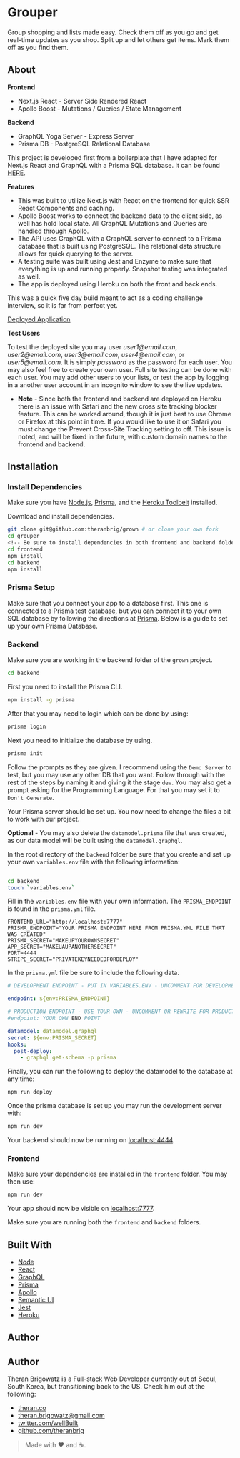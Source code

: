 # Grouper

Group shopping and lists made easy. Check them off as you go and get real-time updates as you shop. Split up and let others get items. Mark them off as you find them.

## About

**Frontend**

- Next.js React - Server Side Rendered React
- Apollo Boost - Mutations / Queries / State Management

**Backend**

- GraphQL Yoga Server - Express Server
- Prisma DB - PostgreSQL Relational Database

This project is developed first from a boilerplate that I have adapted for Next.js React and GraphQL with a Prisma SQL database. It can be found [HERE](https://github.com/theranbrig/React-GraphQL-Fullstack-Boilerplate).

**Features**

- This was built to utilize Next.js with React on the frontend for quick SSR React Components and caching.
- Apollo Boost works to connect the backend data to the client side, as well has hold local state. All GraphQL Mutations and Queries are handled through Apollo.
- The API uses GraphQL with a GraphQL server to connect to a Prisma database that is built using PostgreSQL. The relational data structure allows for quick querying to the server.
- A testing suite was built using Jest and Enzyme to make sure that everything is up and running properly. Snapshot testing was integrated as well.
- The app is deployed using Heroku on both the front and back ends.

This was a quick five day build meant to act as a coding challenge interview, so it is far from perfect yet.

[Deployed Application](https://grouper-frontend.herokuapp.com)

**Test Users**

To test the deployed site you may user _user1@email.com_, _user2@email.com_, _user3@email.com_, _user4@email.com_, or _user5@email.com_. It is simply _password_ as the password for each user. You may also feel free to create your own user. Full site testing can be done with each user. You may add other users to your lists, or test the app by logging in a another user account in an incognito window to see the live updates.

- **Note** - Since both the frontend and backend are deployed on Heroku there is an issue with Safari and the new cross site tracking blocker feature. This can be worked around, though it is just best to use Chrome or Firefox at this point in time. If you would like to use it on Safari you must change the Prevent Cross-Site Tracking setting to off. This issue is noted, and will be fixed in the future, with custom domain names to the frontend and backend.

## Installation

### Install Dependencies

Make sure you have [Node.js](http://nodejs.org/), [Prisma](https://prisma.io), and the [Heroku Toolbelt](https://toolbelt.heroku.com/) installed.

Download and install dependencies.

```sh
git clone git@github.com:theranbrig/grown # or clone your own fork
cd grouper
<!-- Be sure to install dependencies in both frontend and backend folders -->
cd frontend
npm install
cd backend
npm install
```

### Prisma Setup

Make sure that you connect your app to a database first. This one is connected to a Prisma test database, but you can connect it to your own SQL database by following the directions at [Prisma](https://prisma.io). Below is a guide to set up your own Prisma Database.

### Backend

Make sure you are working in the backend folder of the `grown` project.

```sh
cd backend
```

First you need to install the Prisma CLI.

```sh
npm install -g prisma
```

After that you may need to login which can be done by using:

```sh
prisma login
```

Next you need to initialize the database by using.

```sh
prisma init
```

Follow the prompts as they are given. I recommend using the `Demo Server` to test, but you may use any other DB that you want. Follow through with the rest of the steps by naming it and giving it the stage `dev`. You may also get a prompt asking for the Programming Language. For that you may set it to `Don't Generate`.

Your Prisma server should be set up. You now need to change the files a bit to work with our project.

**Optional** - You may also delete the `datamodel.prisma` file that was created, as our data model will be built using the `datamodel.graphql`.

In the root directory of the `backend` folder be sure that you create and set up your own `variables.env` file with the following information:

```sh

cd backend
touch `variables.env`

```

Fill in the `variables.env` file with your own information. The `PRISMA_ENDPOINT` is found in the `prisma.yml` file.

```env
FRONTEND_URL="http://localhost:7777"
PRISMA_ENDPOINT="YOUR PRISMA ENDPOINT HERE FROM PRISMA.YML FILE THAT WAS CREATED"
PRISMA_SECRET="MAKEUPYOUROWNSECRET"
APP_SECRET="MAKEUAUPANOTHERSECRET"
PORT=4444
STRIPE_SECRET="PRIVATEKEYNEEDEDFORDEPLOY"
```

In the `prisma.yml` file be sure to include the following data.

```yml
# DEVELOPMENT ENDPOINT - PUT IN VARIABLES.ENV - UNCOMMENT FOR DEVELOPMENT / COMMENT OUT FOR PRODUCTION

endpoint: ${env:PRISMA_ENDPOINT}

# PRODUCTION ENDPOINT - USE YOUR OWN - UNCOMMENT OR REWRITE FOR PRODUCTION
#endpoint: YOUR OWN END POINT

datamodel: datamodel.graphql
secret: ${env:PRISMA_SECRET}
hooks:
  post-deploy:
    - graphql get-schema -p prisma
```

Finally, you can run the following to deploy the datamodel to the database at any time:

```sh
npm run deploy
```

Once the prisma database is set up you may run the development server with:

```sh
npm run dev
```

Your backend should now be running on [localhost:4444](http://localhost:4444/).

### Frontend

Make sure your dependencies are installed in the `frontend` folder. You may then use:

```sh
npm run dev
```

Your app should now be visible on [localhost:7777](http://localhost:7777/).

Make sure you are running both the `frontend` and `backend` folders.

## Built With

- [Node](https://github.com/nodejs/node)
- [React](https://reactjs.org)
- [GraphQL](https://graphql.org/)
- [Prisma](https://prisma.io)
- [Apollo](https://www.apollographql.com/client)
- [Semantic UI](https://github.com/Semantic-Org/Semantic-UI-React)
- [Jest](https://github.com/facebook/jest/)
- [Heroku](https://github.com/heroku)

## Author

## Author

Theran Brigowatz is a Full-stack Web Developer currently out of Seoul, South Korea, but transitioning back to the US. Check him out at the following:

- [theran.co](https://www.theran.co)
- theran.brigowatz@gmail.com
- [twitter.com/wellBuilt](https://www.twitter.com/wellBuilt)
- [github.com/theranbrig](https://www.github.com/theranbrig)

> Made with :heart: and :coffee:.
